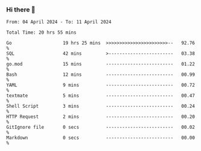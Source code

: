 ### Hi there 👋

<!--
**zhumeme/zhumeme** is a ✨ _special_ ✨ repository because its `README.md` (this file) appears on your GitHub profile.

Here are some ideas to get you started:

- 🔭 I’m currently working on ...
- 🌱 I’m currently learning ...
- 👯 I’m looking to collaborate on ...
- 🤔 I’m looking for help with ...
- 💬 Ask me about ...
- 📫 How to reach me: ...
- 😄 Pronouns: ...
- ⚡ Fun fact: ...
-->

<!--START_SECTION:waka-->

```all_time
From: 04 April 2024 - To: 11 April 2024

Total Time: 20 hrs 55 mins

Go                   19 hrs 25 mins  >>>>>>>>>>>>>>>>>>>>>>>--   92.76 %
SQL                  42 mins         >------------------------   03.38 %
go.mod               15 mins         -------------------------   01.22 %
Bash                 12 mins         -------------------------   00.99 %
YAML                 9 mins          -------------------------   00.72 %
textmate             5 mins          -------------------------   00.47 %
Shell Script         3 mins          -------------------------   00.24 %
HTTP Request         2 mins          -------------------------   00.20 %
GitIgnore file       0 secs          -------------------------   00.02 %
Markdown             0 secs          -------------------------   00.00 %
```

<!--END_SECTION:waka-->
